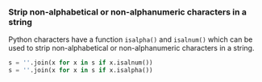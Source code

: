 ### Strip non-alphabetical or non-alphanumeric characters in a string

Python characters have a function `isalpha()` and `isalnum()` which can be used to strip non-alphabetical or non-alphanumeric characters in a string.

```py
s = ''.join(x for x in s if x.isalnum())
s = ''.join(x for x in s if x.isalpha())
```